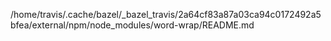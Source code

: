 /home/travis/.cache/bazel/_bazel_travis/2a64cf83a87a03ca94c0172492a5bfea/external/npm/node_modules/word-wrap/README.md